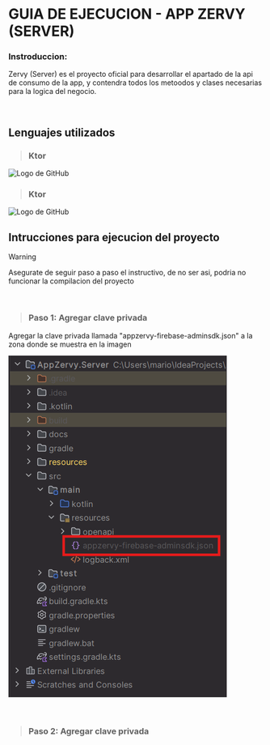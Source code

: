 # GUIA DE EJECUCION - APP ZERVY (SERVER)

### Instroduccion: 
Zervy (Server) es el proyecto oficial para desarrollar el apartado de la api de consumo de la app, y contendra todos los metoodos y clases necesarias para la logica del negocio.

<br>

## Lenguajes utilizados

> ### Ktor

<img src="https://codersee.com/wp-content/uploads/2023/11/ktor_refresh_token.png" alt="Logo de GitHub" width="100"/>

> ### Ktor

<img src="https://firebase.google.com/static/images/brand-guidelines/logo-vertical.png?hl=es-419" alt="Logo de GitHub" width="100"/>

<br>

## Intrucciones para ejecucion del proyecto
> [!WARNING]
> Asegurate de seguir paso a paso el instructivo, de no ser asi, podria no funcionar la compilacion del proyecto

<br>

> ### Paso 1: Agregar clave privada
Agregar la clave privada llamada "appzervy-firebase-adminsdk.json" a la zona donde se muestra en la imagen

![Descripción de la captura](resources/Multimedia/CapturaClaveSecreta.png)

<br>

> ### Paso 2: Agregar clave privada



